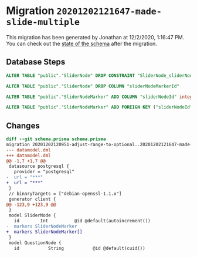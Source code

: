 # Migration `20201202121647-made-slide-multiple`

This migration has been generated by Jonathan at 12/2/2020, 1:16:47 PM.
You can check out the [state of the schema](./schema.prisma) after the migration.

## Database Steps

```sql
ALTER TABLE "public"."SliderNode" DROP CONSTRAINT "SliderNode_sliderNodeMarkerId_fkey"

ALTER TABLE "public"."SliderNode" DROP COLUMN "sliderNodeMarkerId"

ALTER TABLE "public"."SliderNodeMarker" ADD COLUMN "sliderNodeId" integer   

ALTER TABLE "public"."SliderNodeMarker" ADD FOREIGN KEY ("sliderNodeId")REFERENCES "public"."SliderNode"("id") ON DELETE SET NULL ON UPDATE CASCADE
```

## Changes

```diff
diff --git schema.prisma schema.prisma
migration 20201202120951-adjust-range-to-optional..20201202121647-made-slide-multiple
--- datamodel.dml
+++ datamodel.dml
@@ -1,7 +1,7 @@
 datasource postgresql {
   provider = "postgresql"
-  url = "***"
+  url = "***"
 }
 // binaryTargets = ["debian-openssl-1.1.x"]
 generator client {
@@ -123,9 +123,9 @@
 }
 model SliderNode {
   id        Int          @id @default(autoincrement())
-  markers SliderNodeMarker
+  markers SliderNodeMarker[]
 }
 model QuestionNode {
   id           String           @id @default(cuid())
```


